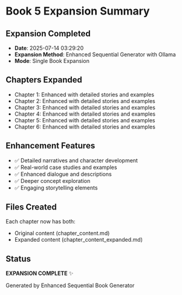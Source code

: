 # Book 5 Expansion Summary

## Expansion Completed
- **Date**: 2025-07-14 03:29:20
- **Expansion Method**: Enhanced Sequential Generator with Ollama
- **Mode**: Single Book Expansion

## Chapters Expanded
- Chapter 1: Enhanced with detailed stories and examples
- Chapter 2: Enhanced with detailed stories and examples  
- Chapter 3: Enhanced with detailed stories and examples
- Chapter 4: Enhanced with detailed stories and examples
- Chapter 5: Enhanced with detailed stories and examples
- Chapter 6: Enhanced with detailed stories and examples

## Enhancement Features
- ✅ Detailed narratives and character development
- ✅ Real-world case studies and examples
- ✅ Enhanced dialogue and descriptions
- ✅ Deeper concept exploration
- ✅ Engaging storytelling elements

## Files Created
Each chapter now has both:
- Original content (chapter_content.md)
- Expanded content (chapter_content_expanded.md)

## Status
**EXPANSION COMPLETE** ✨

Generated by Enhanced Sequential Book Generator
